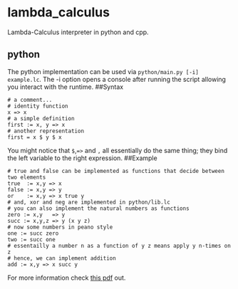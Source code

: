 # lambda_calculus
Lambda-Calculus interpreter in python and cpp.

## python
The python implementation can be used via `python/main.py [-i] example.lc`.
The -i option opens a console after running the script allowing you interact with the runtime.
##Syntax
```
# a comment...
# identity function
x => x
# a simple definition
first := x, y => x
# another representation
first = x $ y $ x
```
You might notice that `$`,`=>` and `,` all essentially do the same thing;
they bind the left variable to the right expression.
##Example
```
# true and false can be implemented as functions that decide between two elements
true  := x,y => x
false := x,y => y
or    := x,y => x true y
# and, xor and neg are implemented in python/lib.lc
# you can also implement the natural numbers as functions
zero := x,y   => y
succ := x,y,z => y (x y z)
# now some numbers in peano style
one := succ zero
two := succ one
# essentailly a number n as a function of y z means apply y n-times on z
# hence, we can implement addition
add := x,y => x succ y
```
For more information check [this pdf](https://www.inf.fu-berlin.de/lehre/WS03/alpi/lambda.pdf) out.
